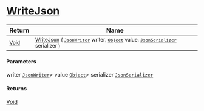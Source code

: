# [WriteJson](./RectangleFConverter-100664103.md)



| Return | Name | 
| --- | --- | 
| <sub>[Void](https://docs.microsoft.com/en-us/dotnet/api/System.Void)</sub>| <sub>[WriteJson](./RectangleFConverter-100664103.md) ( [`JsonWriter`](./RectangleFConverter-100664103.md) writer, [`Object`](https://docs.microsoft.com/en-us/dotnet/api/System.Object) value, [`JsonSerializer`](./RectangleFConverter-100664103.md) serializer )</sub>| <br>


#### Parameters
 writer  [`JsonWriter`](./RectangleFConverter-100664103.md)> value  [`Object`](https://docs.microsoft.com/en-us/dotnet/api/System.Object)> serializer  [`JsonSerializer`](./RectangleFConverter-100664103.md)
#### Returns
[Void](https://docs.microsoft.com/en-us/dotnet/api/System.Void)
